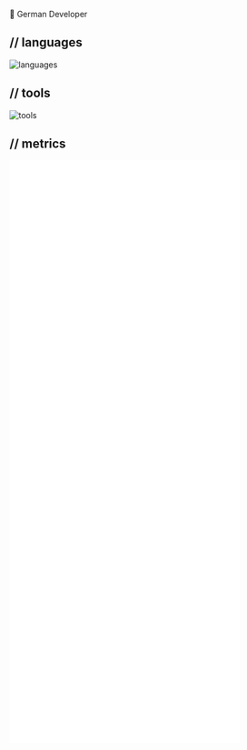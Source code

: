 👋 German Developer


## // languages
![languages](https://skillicons.dev/icons?i=py,bash,java)

## // tools

![tools](https://skillicons.dev/icons?i=vscode,visualstudio,idea,twitter,raspberrypi,nodejs,mongodb,linux,grafana,github,gitlab,gcp,aws,azure,fediverse,mastodon,discord,cloudflare,androidstudio,vercel,jenkins)

## // metrics

![metrics](/github-metrics.svg)

<!-- ![Metrics](https://github-readme-stats.vercel.app/api?username=itsnicecraft&count_private=true&show_icons=true&theme=react) -->

<!-- [![Top Langs](https://github-readme-stats.vercel.app/api/top-langs/?username=itsnicecraft&layout=compact&theme=react)] -->

<!-- [![wakatime](https://github-readme-stats.vercel.app/api/wakatime?username=ItsNiceCraft&layout=compact&theme=react)] -->
